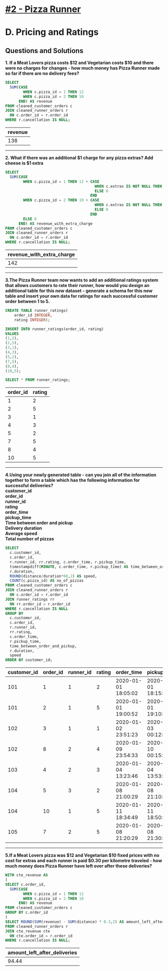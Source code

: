 # [#2 - Pizza Runner](https://8weeksqlchallenge.com/case-study-2/)
# D. Pricing and Ratings
## Questions and Solutions

**1. If a Meat Lovers pizza costs $12 and Vegetarian costs $10 and there were no charges for changes - how much money has Pizza Runner made so far if there are no delivery fees?**

```sql
SELECT 
  SUM(CASE 
        WHEN c.pizza_id = 1 THEN 12
        WHEN c.pizza_id = 2 THEN 10
      END) AS revenue
FROM cleaned_customer_orders c
JOIN cleaned_runner_orders r
  ON c.order_id = r.order_id
WHERE r.cancellation IS NULL;
```
|revenue|
|--|
|138|
---
**2. What if there was an additional $1 charge for any pizza extras?
Add cheese is $1 extra**
```sql
SELECT 
  SUM(CASE 
        WHEN c.pizza_id = 1 THEN 12 + CASE
                                        WHEN c.extras IS NOT NULL THEN LENGTH(REPLACE(REPLACE(extras,',',''),' ',''))
                                        ELSE 0
                                      END
        WHEN c.pizza_id = 2 THEN 10 + CASE
                                        WHEN c.extras IS NOT NULL THEN LENGTH(REPLACE(REPLACE(extras,',',''),' ',''))
                                        ELSE 0
                                      END
        ELSE 0
      END) AS revenue_with_extra_charge
FROM cleaned_customer_orders c
JOIN cleaned_runner_orders r
  ON c.order_id = r.order_id
WHERE r.cancellation IS NULL;
```
|revenue_with_extra_charge|
|--|
|142|
---
**3.The Pizza Runner team now wants to add an additional ratings system that allows customers to rate their runner, how would you design an additional table for this new dataset - generate a schema for this new table and insert your own data for ratings for each successful customer order between 1 to 5.**
```sql
CREATE TABLE runner_ratings(
	order_id INTEGER,
    rating INTEGER);
```
```sql
INSERT INTO runner_ratings(order_id, rating)
VALUES
(1,2),
(2,5),
(3,1),
(4,3),
(5,2),
(7,5),
(8,4),
(10,5);
```
```sql
SELECT * FROM runner_ratings;
```
|order_id|rating|
|----|----|
|1|2|
|2|5|
|3|1|
|4|3|
|5|2|
|7|5|
|8|4|
|10|5|
---
**4.Using your newly generated table - can you join all of the information together to form a table which has the following information for successful deliveries?  
customer_id  
order_id  
runner_id  
rating  
order_time  
pickup_time  
Time between order and pickup  
Delivery duration  
Average speed  
Total number of pizzas**

```sql
SELECT 
  c.customer_id, 
  c.order_id, 
  r.runner_id, rr.rating, c.order_time, r.pickup_time, 
  timestampdiff(MINUTE, c.order_time, r.pickup_time) AS time_between_order_and_pickup, 
  r.duration, 
  ROUND(distance/duration*60,2) AS speed, 
  COUNT(c.pizza_id) AS no_of_pizzas
FROM cleaned_customer_orders c
JOIN cleaned_runner_orders r
  ON c.order_id = r.order_id
JOIN runner_ratings rr
  ON rr.order_id = r.order_id
WHERE r.cancellation IS NULL
GROUP BY 
  c.customer_id, 
  c.order_id, 
  r.runner_id, 
  rr.rating, 
  c.order_time, 
  r.pickup_time, 
  time_between_order_and_pickup, 
  r.duration, 
  speed
ORDER BY customer_id;
```
| customer_id | order_id | runner_id | rating | order_time           | pickup_time           | time_between_order_pickup | duration | speed | no_of_pizzas |
|-------------|----------|----------|-----------|----------------------|-----------------------|----------|----------|--------|----------------|
| 101         | 1        | 1        | 2         | 2020-01-01 18:05:02  | 2020-01-01 18:15:34   | 10       | 32       | 37.5   | 1              |
| 101         | 2        | 1        | 5         | 2020-01-01 19:00:52  | 2020-01-01 19:10:54   | 10       | 27       | 44.44  | 1              |
| 102         | 3        | 1        | 1         | 2020-01-02 23:51:23  | 2020-01-03 00:12:37   | 21       | 20       | 40.2   | 2              |
| 102         | 8        | 2        | 4         | 2020-01-09 23:54:33  | 2020-01-10 00:15:02   | 20       | 15       | 93.6   | 1              |
| 103         | 4        | 2        | 3         | 2020-01-04 13:23:46  | 2020-01-04 13:53:03   | 29       | 40       | 35.1   | 3              |
| 104         | 5        | 3        | 2         | 2020-01-08 21:00:29  | 2020-01-08 21:10:57   | 10       | 15       | 40     | 1              |
| 104         | 10       | 1        | 5         | 2020-01-11 18:34:49  | 2020-01-11 18:50:20   | 15       | 10       | 60     | 2              |
| 105         | 7        | 2        | 5         | 2020-01-08 21:20:29  | 2020-01-08 21:30:45   | 10       | 25       | 60     | 1              |

---
**5.If a Meat Lovers pizza was $12 and Vegetarian $10 fixed prices with no cost for extras and each runner is paid $0.30 per kilometre traveled - how much money does Pizza Runner have left over after these deliveries?**
```sql
WITH cte_revenue AS
(
SELECT c.order_id,
  SUM(CASE 
        WHEN c.pizza_id = 1 THEN 12
        WHEN c.pizza_id = 2 THEN 10
      END) AS revenue
FROM cleaned_customer_orders c
GROUP BY c.order_id
)
SELECT ROUND(SUM(revenue) - SUM(distance) * 0.3,2) AS amount_left_after_deliveries
FROM cleaned_runner_orders r
JOIN cte_revenue cte
  ON cte.order_id = r.order_id
WHERE r.cancellation IS NULL;
```
|amount_left_after_deliveries|
|--|
|94.44|
